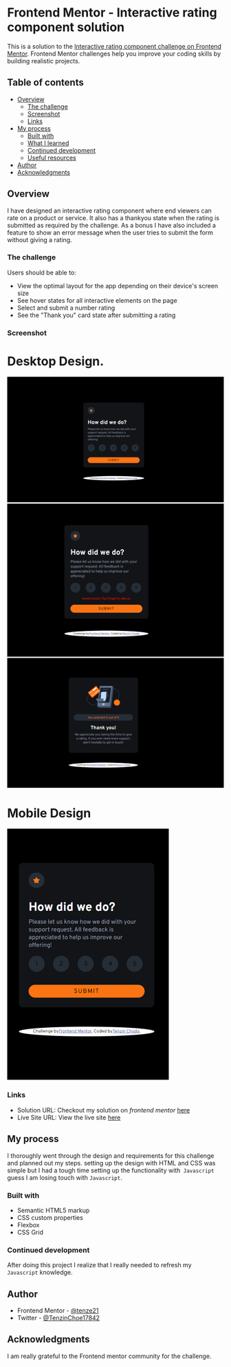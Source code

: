 # Frontend Mentor - Interactive rating component solution

This is a solution to the [Interactive rating component challenge on Frontend Mentor](https://www.frontendmentor.io/challenges/interactive-rating-component-koxpeBUmI). Frontend Mentor challenges help you improve your coding skills by building realistic projects. 

## Table of contents

- [Overview](#overview)
  - [The challenge](#the-challenge)
  - [Screenshot](#screenshot)
  - [Links](#links)
- [My process](#my-process)
  - [Built with](#built-with)
  - [What I learned](#what-i-learned)
  - [Continued development](#continued-development)
  - [Useful resources](#useful-resources)
- [Author](#author)
- [Acknowledgments](#acknowledgments)

## Overview
I have designed an interactive rating component where end viewers can rate on a product or service. It also has a thankyou state when the rating is submitted as required by the challenge. As a bonus I have also included a feature to show an error message when the user tries to submit the form without giving a rating.

### The challenge

Users should be able to:

- View the optimal layout for the app depending on their device's screen size
- See hover states for all interactive elements on the page
- Select and submit a number rating
- See the "Thank you" card state after submitting a rating

### Screenshot
# Desktop Design.
![](./desktop-rating-state.png)
![](./error.png)
![](./thankyou-state.png)

# Mobile Design
![](./mobile-rating-state.png)

### Links

- Solution URL: Checkout my solution on *frontend mentor* [here](https://www.frontendmentor.io/solutions/interactive-rating-component-using-css-flexbox-with-error-message-BPduPfYJcT)
- Live Site URL: View the live site [here](https://interactive-rating-component-fem-kappa.vercel.app/)

## My process
I thoroughly went through the design and requirements for this challenge and planned out my steps. setting up the design with HTML and CSS was simple but I had a tough time setting up the functionality with` Javascript` guess I am losing touch with `Javascript`.

### Built with

- Semantic HTML5 markup
- CSS custom properties
- Flexbox
- CSS Grid

### Continued development
After doing this project I realize that I really needed to refresh my `Javascript` knowledge.

## Author
- Frontend Mentor - [@tenze21](https://www.frontendmentor.io/profile/tenze21)
- Twitter - [@TenzinChoe17842](https://www.twitter.com/TenzinChoe17842)

## Acknowledgments
I am really grateful to the Frontend mentor community for the challenge.
